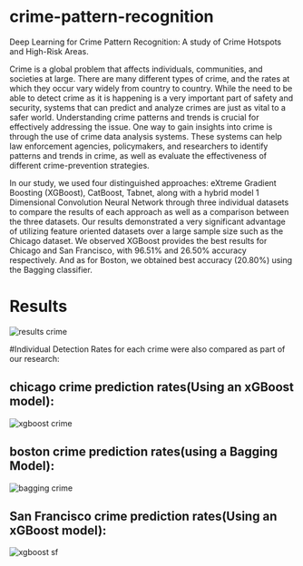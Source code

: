 # crime-pattern-recognition
Deep Learning for Crime Pattern Recognition: A study of Crime Hotspots and High-Risk Areas.

Crime is a global problem that affects individuals, communities, and societies at large. There are many different types of crime, and the rates at which they occur vary widely from country to country. While the need to be able to detect crime as it is happening is a very important part of safety and security, systems that can predict and analyze crimes are just as vital to a safer world. Understanding crime patterns and trends is crucial for effectively addressing the issue. One way to gain insights into crime is through the use of crime data analysis systems. These systems can help law enforcement agencies, policymakers, and researchers to identify patterns and trends in crime, as well as evaluate the effectiveness of different crime-prevention strategies. 

In our study, we used four distinguished approaches: eXtreme Gradient Boosting (XGBoost), CatBoost, Tabnet, along with a hybrid model 1 Dimensional Convolution Neural Network through three individual datasets to compare the results of each approach as well as a comparison between the three datasets. Our results demonstrated a very significant advantage of utilizing feature oriented datasets over a large sample size such as the Chicago dataset. We observed XGBoost provides the best results for Chicago and San Francisco, with 96.51% and 26.50% accuracy respectively. And as for Boston, we obtained best accuracy (20.80%) using the Bagging classifier.


# Results

![results crime](https://github.com/rahulharikumarr/crime-pattern-recognition/assets/52792591/cd397d86-764a-4fcf-aaba-cce7484ccccc)

#Individual Detection Rates for each crime were also compared as part of our research:

## chicago crime prediction rates(Using an xGBoost model):
![xgboost crime](https://github.com/rahulharikumarr/crime-pattern-recognition/assets/52792591/3c1486dc-30ca-4ba8-b0a0-5e5eaed230e1)

## boston crime prediction rates(using a Bagging Model):
![bagging crime](https://github.com/rahulharikumarr/crime-pattern-recognition/assets/52792591/a921a19e-a993-49e7-96e9-8253c0a43f8e)

## San Francisco crime prediction rates(Using an xGBoost model):
![xgboost sf](https://github.com/rahulharikumarr/crime-pattern-recognition/assets/52792591/16ecb075-a0d7-4f06-aa08-6f44b480e73b)



